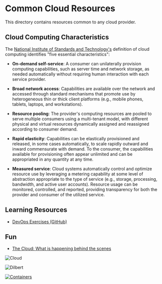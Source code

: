 # Common Cloud Resources

This directory contains resources common to any cloud provider.

## Cloud Computing Characteristics

The [National Institute of Standards and Technology's](https://www.nist.gov/) definition of cloud computing identifies "five essential characteristics":

* __On-demand self-service__: A consumer can unilaterally provision computing capabilities, such as server time and network storage, as needed automatically without requiring human interaction with each service provider.

* __Broad network access__: Capabilities are available over the network and accessed through standard mechanisms that promote use by heterogeneous thin or thick client platforms (e.g., mobile phones, tablets, laptops, and workstations).

* __Resource pooling__: The provider's computing resources are pooled to serve multiple consumers using a multi-tenant model, with different physical and virtual resources dynamically assigned and reassigned according to consumer demand. 

* __Rapid elasticity__: Capabilities can be elastically provisioned and released, in some cases automatically, to scale rapidly outward and inward commensurate with demand. To the consumer, the capabilities available for provisioning often appear unlimited and can be appropriated in any quantity at any time.

* __Measured service__: Cloud systems automatically control and optimize resource use by leveraging a metering capability at some level of abstraction appropriate to the type of service (e.g., storage, processing, bandwidth, and active user accounts). Resource usage can be monitored, controlled, and reported, providing transparency for both the provider and consumer of the utilized service.

## Learning Resources

* [DevOps Exercises (GitHub)](https://github.com/bregman-arie/devops-exercises)

## Fun

* [The Cloud: What is happening behind the scenes](https://i.imgur.com/3Yiw2JH.mp4)

![Cloud](https://imgs.xkcd.com/comics/the_cloud.png)

![Dilbert](https://pbs.twimg.com/media/ED0_GsqU0AAw0Z1?format=jpg)

[![Containers](https://imgs.xkcd.com/comics/containers.png)](https://xkcd.com/1988/)

